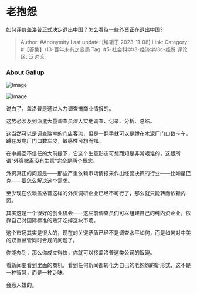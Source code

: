 # 老抱怨
[如何评价盖洛普正式决定退出中国？怎么看待一些外资正在退出中国?](https://www.zhihu.com/question/629305992/answer/3281075361)

> Author: #Anonymity
> Last update: [编辑于 2023-11-08]
> Link:
> Category: #【答集】/13-百年未有之变局
> Tag: #5-社会科学/3-经济学/3c-经贸
> 评论区:
> 泛讨论:

### About Gallup ###

![Image](https://pic1.zhimg.com/50/v2-c11a193b6931233ebfb6e6cc041eaaac_720w.jpg?source=1940ef5c)

![Image](https://pic1.zhimg.com/50/v2-07de85348b736e054a82bbfacb9f7026_720w.jpg?source=1940ef5c)

说白了，盖洛普是通过人力调查搞商业情报的。

这势必涉及到派遣大量调查员深入实地调查、记录、分析、总结。

这当然可以是调查瑞幸的门店客流，但是一翻手就可以是蹲在水泥厂门口数卡车，蹲在发电厂门口数车皮，敏感性可想而知。

在中美互不信任的大前提下，它这个生意形态可想而知是非常艰难的，这跟所谓“外资撤离没有生意“完全是两个概念。

外资真正的问题是——那些严重依赖市场情报来作出经营决策的行业——比如星巴克——要怎么解决这个需求。

至少现在依赖盖洛普这样的外资调研企业已经不可行了，那么就只能转而依赖内资。

其实这是一个很好的创业机会——这些前调查员们可以组建自己的纯内资企业，依靠自己对国际标准的熟知吃掉这块市场。

这个市场其实是很大的，现在的关键矛盾已经不是调查水平如何，而是如何对中美的双重监管同时合规的问题了。

你能办到，那么你成立得快，你就可以接盖洛普这类公司的饭碗。

看新闻要看到里面的商机，看到任何新闻都转化为自己的老抱怨的新形式，这不是一种智慧，而是一种乏味。

会惹人嫌的。
